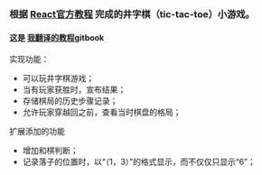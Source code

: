 ### 根据 [React官方教程](https://facebook.github.io/react/tutorial/tutorial.html) 完成的井字棋（tic-tac-toe）小游戏。
#### 这是 [我翻译的教程](https://beijiyang.github.io/react-tutorial-translation/)gitbook


实现功能：
* 可以玩井字棋游戏；
* 当有玩家获胜时，宣布结果；
* 存储棋局的历史步骤记录；
* 允许玩家穿越回之前，查看当时棋盘的格局；

扩展添加的功能
* 增加和棋判断；
* 记录落子的位置时，以“（1，3）”的格式显示，而不仅仅只显示“6”；
